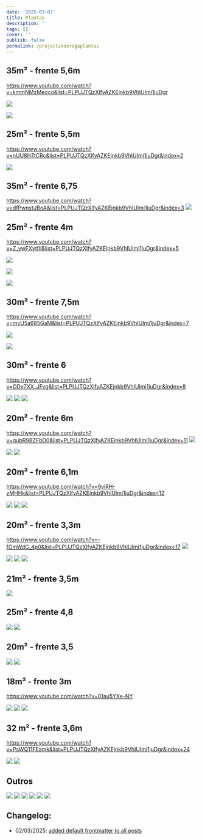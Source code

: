 ```yaml
---
date: '2025-03-02'
title: Plantas
description: ''
tags: []
cover: ''
publish: false
permalink: /projectskoerogaplantas
---
```

## 35m² - frente 5,6m
https://www.youtube.com/watch?v=kmmNMzMeoco&list=PLPUJTQzXlfyAZKEjnkb9VhIUImi1juDgr

![](https://res.cloudinary.com/boloko/image/upload/f_auto/v1735776840/furushow7/image_qjrpsa.png)



![](https://res.cloudinary.com/boloko/image/upload/f_auto/v1735776884/furushow7/image_ypddax.png)


## 25m² - frente 5,5m
https://www.youtube.com/watch?v=nUU8lhTtCRc&list=PLPUJTQzXlfyAZKEjnkb9VhIUImi1juDgr&index=2

![](https://res.cloudinary.com/boloko/image/upload/f_auto/v1735777002/furushow7/image_oilpde.png)


## 35m² - frente 6,75
https://www.youtube.com/watch?v=dfPwnxtJBoA&list=PLPUJTQzXlfyAZKEjnkb9VhIUImi1juDgr&index=3
![](https://res.cloudinary.com/boloko/image/upload/f_auto/v1735777177/furushow7/image_bvl6ew.png)


## 25m² - frente 4m

https://www.youtube.com/watch?v=Z_ywFXvtflI&list=PLPUJTQzXlfyAZKEjnkb9VhIUImi1juDgr&index=5

![](https://res.cloudinary.com/boloko/image/upload/f_auto/v1735777343/furushow7/image_irv0lb.png)

![](https://res.cloudinary.com/boloko/image/upload/f_auto/v1735777377/furushow7/image_wdzslp.png)

![](https://res.cloudinary.com/boloko/image/upload/f_auto/v1735777366/furushow7/image_utnktg.png)


## 30m² - frente 7,5m
https://www.youtube.com/watch?v=mvU5a685GaM&list=PLPUJTQzXlfyAZKEjnkb9VhIUImi1juDgr&index=7

![](https://res.cloudinary.com/boloko/image/upload/f_auto/v1735777503/furushow7/image_cuhv8c.png)

![](https://res.cloudinary.com/boloko/image/upload/f_auto/v1735777551/furushow7/image_ag2lxa.png)


## 30m² - frente 6
https://www.youtube.com/watch?v=ODy7XX_JFvg&list=PLPUJTQzXlfyAZKEjnkb9VhIUImi1juDgr&index=8

![](https://res.cloudinary.com/boloko/image/upload/f_auto/v1735777741/furushow7/image_t27dha.png)
![](https://res.cloudinary.com/boloko/image/upload/f_auto/v1735777752/furushow7/image_kaqs0s.png)
![](https://res.cloudinary.com/boloko/image/upload/f_auto/v1735777922/furushow7/image_n1bfxv.png)


## 20m² - frente 6m

https://www.youtube.com/watch?v=qubR9BZFbD0&list=PLPUJTQzXlfyAZKEjnkb9VhIUImi1juDgr&index=11
![](https://res.cloudinary.com/boloko/image/upload/f_auto/v1735778114/furushow7/image_unzux4.png)

![](https://res.cloudinary.com/boloko/image/upload/f_auto/v1735778140/furushow7/image_vckiqq.png)
![](https://res.cloudinary.com/boloko/image/upload/f_auto/v1735778147/furushow7/image_ktggbo.png)


## 20m² - frente 6,1m
https://www.youtube.com/watch?v=9viRH-zMHHk&list=PLPUJTQzXlfyAZKEjnkb9VhIUImi1juDgr&index=12

![](https://res.cloudinary.com/boloko/image/upload/f_auto/v1735778287/furushow7/image_almhpu.png)
![](https://res.cloudinary.com/boloko/image/upload/f_auto/v1735778315/furushow7/image_e4ez7e.png)
![](https://res.cloudinary.com/boloko/image/upload/f_auto/v1735778352/furushow7/image_tgzaoh.png)


## 20m² - frente 3,3m

https://www.youtube.com/watch?v=-fOmWdG_4p0&list=PLPUJTQzXlfyAZKEjnkb9VhIUImi1juDgr&index=17
![](https://res.cloudinary.com/boloko/image/upload/f_auto/v1735778542/furushow7/image_i427kv.png)

![](https://res.cloudinary.com/boloko/image/upload/f_auto/v1735778477/furushow7/image_wgjlbf.png)
![](https://res.cloudinary.com/boloko/image/upload/f_auto/v1735778486/furushow7/image_oicb56.png)
![](https://res.cloudinary.com/boloko/image/upload/f_auto/v1735778523/furushow7/image_xbehxl.png)


##  21m² - frente 3,5m
![](https://res.cloudinary.com/boloko/image/upload/f_auto/v1735857332/furushow7/image_duujub.png)

## 25m² - frente 4,8

![](https://res.cloudinary.com/boloko/image/upload/f_auto/v1735857401/furushow7/image_dsdhvw.png)
![](https://res.cloudinary.com/boloko/image/upload/f_auto/v1735857408/furushow7/image_bhtf0s.png)


## 20m² - frente 3,5

![](https://res.cloudinary.com/boloko/image/upload/f_auto/v1735857446/furushow7/image_j1hl3n.png)
![](https://res.cloudinary.com/boloko/image/upload/f_auto/v1735857475/furushow7/image_w2ypdn.png)

## 18m² - frente 3m
https://www.youtube.com/watch?v=01au5YXe-NY

![](https://res.cloudinary.com/boloko/image/upload/f_auto/v1735872123/furushow7/image_uscks2.png)
![](https://res.cloudinary.com/boloko/image/upload/f_auto/v1735872133/furushow7/image_cl6lgg.png)
![](https://res.cloudinary.com/boloko/image/upload/f_auto/v1735872142/furushow7/image_z3hzrv.png)

## 32 m² - frente 3,6m
https://www.youtube.com/watch?v=PsWQ11FEamk&list=PLPUJTQzXlfyAZKEjnkb9VhIUImi1juDgr&index=24

![](https://res.cloudinary.com/boloko/image/upload/f_auto/v1735872848/furushow7/image_y2sssp.png)
![](https://res.cloudinary.com/boloko/image/upload/f_auto/v1735872861/furushow7/image_htkt6t.png)


## Outros

![](https://res.cloudinary.com/boloko/image/upload/f_auto/v1735872303/furushow7/image_vcv2u8.png)
![](https://res.cloudinary.com/boloko/image/upload/f_auto/v1735872388/furushow7/image_dlfyx5.png)
![](https://res.cloudinary.com/boloko/image/upload/f_auto/v1735872515/furushow7/image_lxtlqb.png)
![](https://res.cloudinary.com/boloko/image/upload/f_auto/v1735872570/furushow7/image_ohjngm.png)
![](https://res.cloudinary.com/boloko/image/upload/f_auto/v1735872610/furushow7/image_bq1nqg.png)
![](https://res.cloudinary.com/boloko/image/upload/f_auto/v1735872620/furushow7/image_ogyvyv.png)

## Changelog:
 - 02/03/2025: [added default frontmatter to all posts](https://github.com/bolokoz/yurio/commit/9756dc53320db69a162e10b64f310a555bc90f06)

